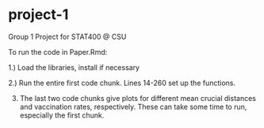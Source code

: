 # project-1
Group 1 Project for STAT400 @ CSU

To run the code in Paper.Rmd:

1.) Load the libraries, install if necessary

2.) Run the entire first code chunk. Lines 14-260 set up the functions. 

3) The last two code chunks give plots for different mean crucial distances and vaccination rates, respectively. These can take some time to run, especially the first chunk.